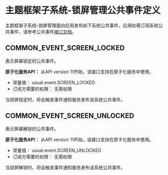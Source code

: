 # 主题框架子系统-锁屏管理公共事件定义
主题框架子系统-锁屏管理面向应用发布如下系统公共事件，应用如需订阅系统公共事件，请参考公共事件[接口文档](../js-apis-commonEventManager.md)。

## COMMON_EVENT_SCREEN_LOCKED
表示屏幕锁定的公共事件。

**原子化服务API：** 从API version 11开始，该接口支持在原子化服务中使用。

- 常量值： usual.event.SCREEN_LOCKED
- 订阅方需要的权限： 无需权限

当锁屏锁定时，将会触发事件通知服务发布该系统公共事件。

## COMMON_EVENT_SCREEN_UNLOCKED
表示屏幕解锁的公共事件。

**原子化服务API：** 从API version 11开始，该接口支持在原子化服务中使用。

- 常量值： usual.event.SCREEN_UNLOCKED
- 订阅方需要的权限： 无需权限

当锁屏解锁时，将会触发事件通知服务发布该系统公共事件。
